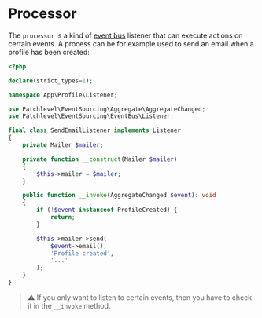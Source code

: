 # Processor

The `processor` is a kind of [event bus](./event_bus.md) listener that can execute actions on certain events.
A process can be for example used to send an email when a profile has been created:

```php
<?php

declare(strict_types=1);

namespace App\Profile\Listener;

use Patchlevel\EventSourcing\Aggregate\AggregateChanged;
use Patchlevel\EventSourcing\EventBus\Listener;

final class SendEmailListener implements Listener
{
    private Mailer $mailer;

    private function __construct(Mailer $mailer) 
    {
        $this->mailer = $mailer;
    }

    public function __invoke(AggregateChanged $event): void
    {
        if (!$event instanceof ProfileCreated) {
            return;
        }

        $this->mailer->send(
            $event->email(),
            'Profile created',
            '...'
        );
    }
}
```

> :warning: If you only want to listen to certain events, then you have to check it in the `__invoke` method.
